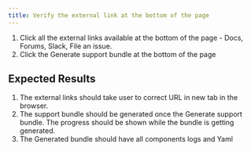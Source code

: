 ```yaml
---
title: Verify the external link at the bottom of the page
---
```

1. Click all the external links available at the bottom of the page - Docs, Forums, Slack, File an issue.
1. Click the Generate support bundle at the bottom of the page

## Expected Results
1. The external links should take user to correct URL in new tab in the browser.
1. The support bundle should be generated once the Generate support bundle. The progress should be shown while the bundle is getting generated.
1. The Generated bundle should have all components logs and Yaml